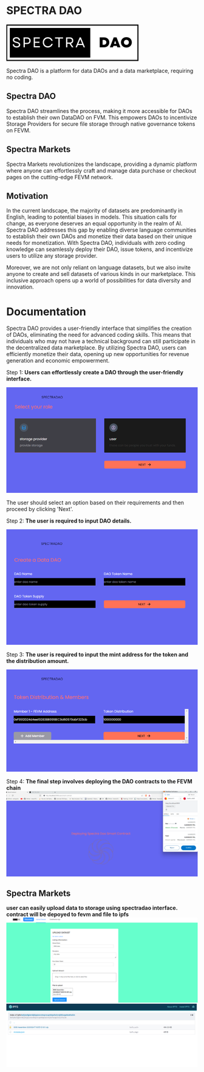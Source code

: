 # SPECTRA DAO

<img src="images/logo.png"/>

Spectra DAO is a platform for data DAOs and a data marketplace, requiring no coding.

## Spectra DAO

Spectra DAO streamlines the process, making it more accessible for DAOs to establish their own DataDAO on FVM. This empowers DAOs to incentivize Storage Providers for secure file storage through native governance tokens on FEVM.

## Spectra Markets

Spectra Markets revolutionizes the landscape, providing a dynamic platform where anyone can effortlessly craft and manage data purchase or checkout pages on the cutting-edge FEVM network.

## Motivation

In the current landscape, the majority of datasets are predominantly in English, leading to potential biases in models. This situation calls for change, as everyone deserves an equal opportunity in the realm of AI. Spectra DAO addresses this gap by enabling diverse language communities to establish their own DAOs and monetize their data based on their unique needs for monetization. With Spectra DAO, individuals with zero coding knowledge can seamlessly deploy their DAO, issue tokens, and incentivize users to utilize any storage provider.

Moreover, we are not only reliant on language datasets, but we also invite anyone to create and sell datasets of various kinds in our marketplace. This inclusive approach opens up a world of possibilities for data diversity and innovation.

# Documentation

Spectra DAO provides a user-friendly interface that simplifies the creation of DAOs, eliminating the need for advanced coding skills. This means that individuals who may not have a technical background can still participate in the decentralized data marketplace. By utilizing Spectra DAO, users can efficiently monetize their data, opening up new opportunities for revenue generation and economic empowerment.

Step 1: **Users can effortlessly create a DAO through the user-friendly interface.**

<img src="images/1.png"/>

The user should select an option based on their requirements and then proceed by clicking 'Next'.

Step 2: **The user is required to input DAO details.**

<img src="images/2.png"/>

Step 3: **The user is required to input the mint address for the token and the distribution amount.**

<img src="images/3.png"/>

Step 4: **The final step involves deploying the DAO contracts to the FEVM chain**
<img src="images/4.png"/>

## Spectra Markets

**user can easily upload data to storage using spectradao interface. contract will be depoyed to fevm and file to ipfs**
<img src="images/6.png"/>
<img src="images/5.png"/>
